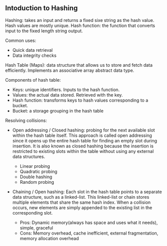 Intoduction to Hashing
------------------------------------------------------------------
Hashing: takes an input and returns a fixed sixe string as the hash value. Hash values are mostly unique.
Hash function: the function that converts input to the fixed length string output.

Common uses:
- Quick data retrieval 
- Data integrity checks

Hash Table (Maps): data structure that allows us to store and fetch data efficiently. Implements an associative array abstract data type.

Components of hash table:
- Keys: unique identifiers. Inputs to the hash function.
- Values: the actual data stored. Retrieved with the key.
- Hash function: transforms keys to hash values corresponding to a bucket.
- Bucket: a storage grouping in the hash table

Resolving collisions:
- Open addressing / Closed hashing: probing for the next available slot within the hash table itself. This approach is called open addressing since it opens up the entire hash table for finding an empty slot during insertion. It is also known as closed hashing because the insertion is restricted to existing slots within the table without using any external data structures.
    - Linear probing
    - Quadratic probing
    - Double hashing
    - Random probing

- Chaining / Open hashing: Each slot in the hash table points to a separate data structure, such as a linked-list. This linked-list or chain stores multiple elements that share the same hash index. When a collision occurs, new elements are simply appended to the existing list in the corresponding slot.
    - Pros: Dynamic memory(always has space and uses what it needs), simple, graceful
    - Cons: Memory overhead, cache inefficient, external fragmentation, memory allocation overhead